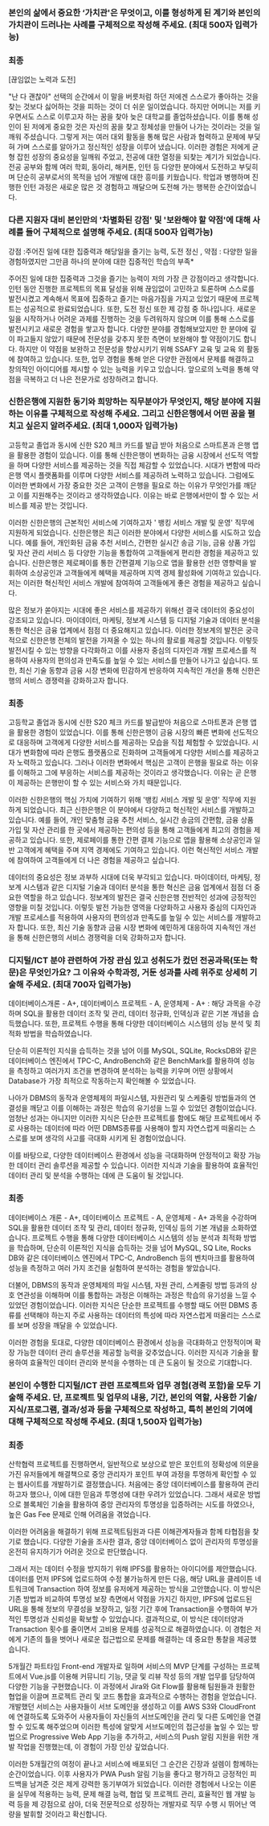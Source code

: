 ### 본인의 삶에서 중요한 ‘가치관'은 무엇이고, 이를 형성하게 된 계기와 본인의 가치관이 드러나는 사례를 구체적으로 작성해 주세요. (최대 500자 입력가능)

### 최종

[끊임없는 노력과 도전]

"난 다 괜찮아" 선택의 순간에서 이 말을 버릇처럼 하던 저에겐 스스로가 좋아하는 것을 찾는 것보다 싫어하는 것을 피하는 것이 더 쉬운 일이었습니다. 하지만 어머니는 저를 키우면서도 스스로 이루고자 하는 꿈을 찾아 늦은 대학교를 졸업하셨습니다. 이를 통해 성인이 된 저에게 중요한 것은 자신의 꿈을 찾고 정체성을 만들어 나가는 것이라는 것을 일깨워 주셨습니다. 그렇게 저는 여러 대외 활동을 통해 많은 사람과 협력하고 문제에 부딪혀 가며 스스로를 알아가고 정신적인 성장을 이루어 냈습니다. 이러한 경험은 저에게 균형 잡힌 성장의 중요성을 일깨워 주었고, 전공에 대한 열정을 되찾는 계기가 되었습니다. 전공 공부와 함께 여러 학회, 동아리, 해커톤, 인턴 등 다양한 분야에서 도전하고 부딪히며 단순히 공부로서의 목적을 넘어 개발에 대한 흥미를 키웠습니다. 학업과 병행하며 진행한 인턴 과정은 새로운 많은 것 경험하고 깨달으며 도전해 가는 행복한 순간이었습니다.





### 다른 지원자 대비 본인만의 '차별화된 강점' 및 '보완해야 할 약점'에 대해 사례를 들어 구체적으로 설명해 주세요. (최대 500자 입력가능)

강점 :주어진 일에 대한 집중력과 해당일을 즐기는 능력, 도전 정신 , 약점 : 다양한 일을 경험하였지만 그만큼 하나의 분야에 대한 집중적인 학습의 부족*



주어진 일에 대한 집중력과 그것을 즐기는 능력이 저의 가장 큰 강점이라고 생각합니다. 인턴 동안 진행한 프로젝트의 목표 달성을 위해 끊임없이 고민하고 토론하며 스스로를 발전시켰고 계속해서 목표에 집중하고 즐기는 마음가짐을 가지고 있었기 때문에 프로젝트는 성공적으로 완료되었습니다. 또한, 도전 정신 또한 제 강점 중 하나입니다. 새로운 일을 시작하거나 어려운 과제를 진행하는 것을 두려워하지 않으며 이를 통해 스스로를 발전시키고 새로운 경험을 쌓고자 합니다. 다양한 분야를 경험해보았지만 한 분야에 깊이 파고들지 않았기 때문에 전문성을 갖추지 못한 측면이 보완해야 할 약점이기도 합니다. 하지만 이 약점을 보완하고 전문성을 향상시키기 위해 SSAFY 교육 및 교육 외 활동에 참여하고 있습니다. 또한, 업무 경험을 통해 얻은 다양한 관점에서 문제를 해결하고 창의적인 아이디어를 제시할 수 있는 능력을 키우고 있습니다. 앞으로의 노력을 통해 약점을 극복하고 더 나은 전문가로 성장하려고 합니다.

### 신한은행에 지원한 동기와 희망하는 직무분야가 무엇인지, 해당 분야에 지원하는 이유를 구체적으로 작성해 주세요. 그리고 신한은행에서 어떤 꿈을 펼치고 싶은지 알려주세요. (최대 1,000자 입력가능)



고등학교 졸업과 동시에 신한 S20 체크 카드를 발급 받아 처음으로 스마트폰과 은행 앱을 활용한 경험이 있습니다. 이를 통해 신한은행이 변화하는 금융 시장에서 선도적 역할을 하며 다양한 서비스를 제공하는 것을 직접 체감할 수 있었습니다. 시대가 변함에 따라 은행 역시 플랫폼화를 이루며 다양한 서비스를 제공하려 노력하고 있습니다. 그럼에도 이러한 변화에서 가장 중요한 것은 고객이 은행을 필요로 하는 이유가 무엇인가를 깨닫고 이를 지원해주는 것이라고 생각하였습니다. 이유는 바로 은행에서만이 할 수 있는 서비스를 제공 받는 것입니다.

이러한 신한은행의 근본적인 서비스에 기여하고자 ' 뱅킹 서비스 개발 및 운영' 직무에 지원하게 되었습니다. 신한은행은 최근 이러한 분야에서 다양한 서비스를 시도하고 있습니다.  예를 들어, 개인화된 금융 추천 서비스, 간편한 실시간 송금 기능, 금융 상품 가입 및 자산 관리 서비스 등 다양한 기능을 통합하여 고객들에게 편리한 경험을 제공하고 있습니다. 신한은행은 제로페이를 통한 간편결제 기능으로 앱을 활용한 선한 영향력을 발휘하여 소상공인과 고객들에게 혜택을 제공하며 지역 경제 활성화에 기여하고 있습니다. 저는 이러한 혁신적인 서비스 개발에 참여하여 고객들에게 좋은 경험을 제공하고 싶습니다. 

많은 정보가 쏟아지는 시대에 좋은 서비스를 제공하기 위해선 결국 데이터의 중요성이 강조되고 있습니다. 마이데이터, 마케팅, 정보계 시스템 등 디지털 기술과 데이터 분석을 통한 혁신은 금융 업계에서 점점 더 중요해지고 있습니다. 이러한 정보계의 발전은 궁극적으로 신한은행 전체의 발전을 가져올 수 있는 하나의 활로를 제공할 것입니다. 이렇듯 발전시킬 수 있는 방향을 다각화하고 이를 사용자 중심의 디자인과 개발 프로세스를 적용하여 사용자의 편의성과 만족도를 높일 수 있는 서비스를 만들어 나가고 싶습니다. 또한, 최신 기술 동향과 금융 시장 변화에 민감하게 반응하여 지속적인 개선을 통해 신한은행의 서비스 경쟁력을 강화하고자 합니다. 

### 최종

고등학교 졸업과 동시에 신한 S20 체크 카드를 발급받아 처음으로 스마트폰과 은행 앱을 활용한 경험이 있었습니다. 이를 통해 신한은행이 금융 시장의 빠른 변화에 선도적으로 대응하며 고객에게 다양한 서비스를 제공하는 모습을 직접 체험할 수 있었습니다. 시대가 변화함에 따라 은행도 플랫폼으로 진화하며 고객들에게 다양한 서비스를 제공하고자 노력하고 있습니다. 그러나 이러한 변화에서 핵심은 고객이 은행을 필요로 하는 이유를 이해하고 그에 부응하는 서비스를 제공하는 것이라고 생각했습니다. 이유는 곧 은행이 제공하는 은행만이 할 수 있는 서비스와 가치 때문입니다.

이러한 신한은행의 핵심 가치에 기여하기 위해 '뱅킹 서비스 개발 및 운영' 직무에 지원하게 되었습니다. 최근 신한은행은 이 분야에서 다양하고 혁신적인 서비스를 개발하고 있습니다. 예를 들어, 개인 맞춤형 금융 추천 서비스, 실시간 송금의 간편함, 금융 상품 가입 및 자산 관리를 한 곳에서 제공하는 편의성 등을 통해 고객들에게 최고의 경험을 제공하고 있습니다. 또한, 제로페이를 통한 간편 결제 기능으로 앱을 활용해 소상공인과 일반 고객에게 혜택을 주며 지역 경제에도 기여하고 있습니다. 이런 혁신적인 서비스 개발에 참여하여 고객들에게 더 나은 경험을 제공하고 싶습니다.

데이터의 중요성은 정보 과부하 시대에 더욱 부각되고 있습니다. 마이데이터, 마케팅, 정보계 시스템과 같은 디지털 기술과 데이터 분석을 통한 혁신은 금융 업계에서 점점 더 중요한 역할을 하고 있습니다. 정보계의 발전은 결국 신한은행 전반적인 성과에 긍정적인 영향을 미칠 것입니다. 이렇듯 발전 가능한 영역을 다양화하고 사용자 중심의 디자인과 개발 프로세스를 적용하여 사용자의 편의성과 만족도를 높일 수 있는 서비스를 개발하고자 합니다. 또한, 최신 기술 동향과 금융 시장 변화에 예민하게 대응하여 지속적인 개선을 통해 신한은행의 서비스 경쟁력을 더욱 강화하고자 합니다.



### 디지털/ICT 분야 관련하여 가장 관심 있고 성취도가 컸던 전공과목(또는 학문)은 무엇인가요? 그 이유와 수학과정, 거둔 성과를 사례 위주로 상세히 기술해 주세요. (최대 700자 입력가능)



데이터베이스개론 - A+, 데이터베이스 프로젝트 - A, 운영체제 - A+ :  해당 과목을 수강하며 SQL을 활용한 데이터 조작 및 관리, 데이터 정규화, 인덱싱과 같은 기본 개념을 습득했습니다. 또한, 프로젝트 수행을 통해 다양한 데이터베이스 시스템의 성능 분석 및 최적화 방법을 학습하였습니다. 

단순히 이론적인 지식을 습득하는 것을 넘어 이를 MySQL, SQLite, RocksDB와 같은 데이터베이스 엔진에서 TPC-C, AndroBench와 같은 BenchMark를 활용하여 성능을 측정하고 여러가지 조건을 변경하여 분석하는 능력을 키우며 어떤 상황에서 Database가 가장 최적으로 작동하는지 확인해볼 수 있었습니다. 

나아가 DBMS의 동작과 운영체제의 파일시스템, 자원관리 및 스케줄링 방법들과의 연결성을 깨닫고 이를 이해하는 과정은 학습의 유기성을 느낄 수 있었던 경험이었습니다. 엄청난 성과는 아니지만 이러한 지식은 단순한 프로젝트를 함에도 해당 프로젝트에서 주로 사용하는 데이터에 따라 어떤 DBMS종류를 사용해야 할지 자연스럽게 떠올리는 스스로를 보며 생각의 사고를 극대화 시키게 된 경험이었습니다.

이를 바탕으로, 다양한 데이터베이스 환경에서 성능을 극대화하며 안정적이고 확장 가능한 데이터 관리 솔루션을 제공할 수 있습니다. 이러한 지식과 기술을 활용하여 효율적인 데이터 관리 및 분석을 수행하는 데에 큰 도움이 될 것입니다.



### 최종

데이터베이스 개론 - A+, 데이터베이스 프로젝트 - A, 운영체제 - A+ 과목을 수강하며 SQL을 활용한 데이터 조작 및 관리, 데이터 정규화, 인덱싱 등의 기본 개념을 소화하였습니다. 프로젝트 수행을 통해 다양한 데이터베이스 시스템의 성능 분석과 최적화 방법을 학습하며, 단순히 이론적인 지식을 습득하는 것을 넘어 MySQL, SQ Lite, Rocks DB와 같은 데이터베이스 엔진에서 TPC-C, AndroBench 등의 벤치마크를 활용하여 성능을 측정하고 여러 가지 조건을 실험하여 분석하는 경험을 쌓았습니다.

더불어, DBMS의 동작과 운영체제의 파일 시스템, 자원 관리, 스케줄링 방법 등과의 상호 연관성을 이해하며 이를 통합하는 과정은 이해하는 과정은 학습의 유기성을 느낄 수 있었던 경험이었습니다. 이러한 지식은 단순한 프로젝트를 수행할 때도 어떤 DBMS 종류를 선택해야 하는지 주로 사용하는 데이터의 특성에 따라 자연스럽게 떠올리는 스스로를 보며 성장을 깨달을 수 있었습니다.

이러한 경험을 토대로, 다양한 데이터베이스 환경에서 성능을 극대화하고 안정적이며 확장 가능한 데이터 관리 솔루션을 제공할 능력을 갖추었습니다. 이러한 지식과 기술을 활용하여 효율적인 데이터 관리와 분석을 수행하는 데 큰 도움이 될 것으로 기대합니다.





### 본인이 수행한 디지털/ICT 관련 프로젝트와 업무 경험(경력 포함)을 모두 기술해 주세요. 단, 프로젝트 및 업무의 내용, 기간, 본인의 역할, 사용한 기술/지식/프로그램, 결과/성과 등을 구체적으로 작성하고, 특히 본인의 기여에 대해 구체적으로 작성해 주세요. (최대 1,500자 입력가능)



### 최종



산학협력 프로젝트를 진행하면서, 일반적으로 보상으로 받은 포인트의 정확성에 의문을 가진 유저들에게 해결책으로 중앙 관리자가 포인트 부여 과정을 투명하게 확인할 수 있는 웹사이트를 개발하기로 결정했습니다. 처음에는 중앙 데이터베이스를 활용하여 관리하고자 했으나, 이에 대한 믿음과 투명성에 대한 우려가 있었습니다. 그래서 새로운 방법으로 블록체인 기술을 활용하여 중앙 관리자의 투명성을 입증하려는 시도를 하였으나, 높은 Gas Fee 문제로 인해 어려움을 겪었습니다.

이러한 어려움을 해결하기 위해 프로젝트팀원과 다른 이해관계자들과 함께 타협점을 찾기로 했습니다. 다양한 기술을 조사한 결과, 중앙 데이터베이스 없이 관리자의 투명성을 온전히 유지하기가 어려운 것으로 판단했습니다.

그래서 저는 데이터 수정을 방지하기 위해 IPFS를 활용하는 아이디어를 제안했습니다. 데이터를 먼저 IPFS에 업로드하여 수정 불가능하게 만든 다음, 해당 URL을 클레이튼 네트워크에 Transaction 하여 정보를 유저에게 제공하는 방식을 고안했습니다. 이 방식은 기존 방법과 비교하여 투명성 보장 측면에서 약점을 가지긴 하지만, IPFS에 업로드된 URL을 통해 정보의 무결성을 보장하고, 일정 기간 후에 Transaction을 수행하여 부가적인 투명성과 신뢰성을 확보할 수 있었습니다. 결과적으로, 이 방식은 데이터양과 Transaction 횟수를 줄이면서 고비용 문제를 성공적으로 해결하였습니다. 이 경험은 저에게 기존의 틀을 벗어나 새로운 접근법으로 문제를 해결하는 데 중요한 통찰을 제공했습니다.

5개월간 파트타임 Front-end 개발자로 일하며 서비스의 MVP 단계를 구성하는 프로젝트에서 Vue.js를 이용해 커뮤니티 기능, 댓글 및 리뷰 작성 등의 개발 업무를 담당하여 다양한 기능을 구현했습니다. 이 과정에서 Jira와 Git Flow를 활용해 팀원들과 원활한 협업을 이끌며 프로젝트 관리 및 코드 통합을 효과적으로 수행하는 경험을 얻었습니다. 개발했던 서비스는 사용자들이 서브 도메인을 생성하고 이를 AWS S3와 CloudFront에 연결하도록 도와주어 사용자들이 자신들의 서브도메인을 관리 및 다른 도메인을 연결할 수 있도록 해주었으며 이러한 특성에 알맞게 서브도메인의 접근성을 높일 수 있는 방법으로 Progressive Web App 기능을 추가하고, 서비스의 Push 알림 지원을 위한 개발 작업을 진행했는데, 이 경험이 가장 인상 깊었습니다. 

이러한 5개월간의 여정이 끝나고 서비스에 배포되던 그 순간은 긴장과 설렘이 함께하는 순간이었습니다. 이후 사용자가 PWA Push 알림 기능을 좋다고 평가하고 긍정적인 피드백을 남겨준 것은 제게 강력한 동기부여가 되었습니다. 이러한 경험에서 나오는 이론을 실무에 적용하는 능력, 문제 해결 능력, 협업 및 프로젝트 관리, 효율적인 웹 개발 능력 등을 제 강점으로 삼아, 더욱 전문적으로 성장하는 개발자로 직무 수행 시 뛰어난 역량을 발휘할 것이라고 확신합니다.







